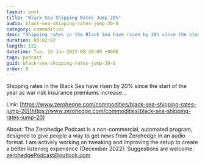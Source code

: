```yaml
---
layout: post
title: "Black Sea Shipping Rates Jump 20%"
audio: black-sea-shipping-rates-jump-20-0
category: commodities
desc: "Shipping rates in the Black Sea have risen by 20% since the start of the year as war risk insurance premiums increase..."
duration: 00:02:02
length: 122
datetime: Tue, 10 Jan 2023 08:30:00 +0000
tags: podcast
guid: black-sea-shipping-rates-jump-20-0
order: 0
---
```

Shipping rates in the Black Sea have risen by 20% since the start of the year as war risk insurance premiums increase...

Link: [https://www.zerohedge.com/commodities/black-sea-shipping-rates-jump-20](https://www.zerohedge.com/commodities/black-sea-shipping-rates-jump-20)

About: The Zerohedge Podcast is a non-commercial, automated program, designed to give people a way to get news from Zerohedge in an audio format.  I am actively working on tweaking and improving the setup to create a better listening experience (December 2022).  Suggestions are welcome: [zerohedgePodcast@outlook.com](mailto:zerohedgePodcast@outlook.com)